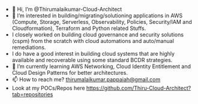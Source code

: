 - 👋 Hi, I’m @Thirumalaikumar-Cloud-Architect
- 👀 I’m interested in building/migrating/solutioning applications in AWS (Compute, Storage, Serverless, Observability, Policies, Security/IAM and Cloudformation), Terraform and Python related Stuffs.
- I closely worked on building cloud governance and security solutions (cspm) from the scratch with cloud automations and auto/manual remediations.
- I do have a good interest in building cloud systems that are highly available and recoverable using some standard BCDR strategies. 
- 🌱 I’m currently learning AWS Networking, Cloud Identity Entitlement and Cloud Design Patterns for better architectures.
- 📫 How to reach me? thirumalaikumar.pappaiah@gmail.com
- Look at my POCs/Repos here https://github.com/Thiru-Cloud-Architect?tab=repositories 



<!---
Thirumalaikumar-Cloud-Engineer/Thirumalaikumar-Cloud-Engineer is a ✨ special ✨ repository because its `README.md` (this file) appears on your GitHub profile.
You can click the Preview link to take a look at your changes.
--->
